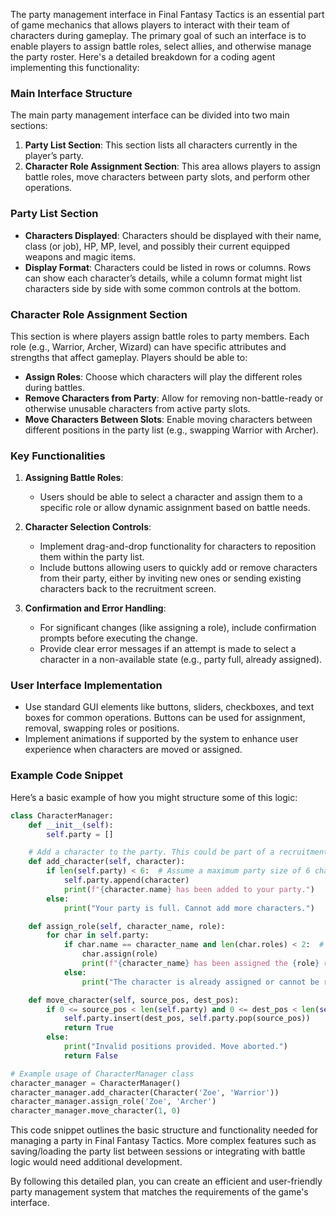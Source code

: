 The party management interface in Final Fantasy Tactics is an essential part of game mechanics that allows players to interact with their team of characters during gameplay. The primary goal of such an interface is to enable players to assign battle roles, select allies, and otherwise manage the party roster. Here's a detailed breakdown for a coding agent implementing this functionality:

### Main Interface Structure
The main party management interface can be divided into two main sections:
1. **Party List Section**: This section lists all characters currently in the player’s party.
2. **Character Role Assignment Section**: This area allows players to assign battle roles, move characters between party slots, and perform other operations.

### Party List Section
- **Characters Displayed**: Characters should be displayed with their name, class (or job), HP, MP, level, and possibly their current equipped weapons and magic items.
- **Display Format**: Characters could be listed in rows or columns. Rows can show each character’s details, while a column format might list characters side by side with some common controls at the bottom.

### Character Role Assignment Section
This section is where players assign battle roles to party members. Each role (e.g., Warrior, Archer, Wizard) can have specific attributes and strengths that affect gameplay. Players should be able to:
- **Assign Roles**: Choose which characters will play the different roles during battles.
- **Remove Characters from Party**: Allow for removing non-battle-ready or otherwise unusable characters from active party slots.
- **Move Characters Between Slots**: Enable moving characters between different positions in the party list (e.g., swapping Warrior with Archer).

### Key Functionalities
1. **Assigning Battle Roles**:
   - Users should be able to select a character and assign them to a specific role or allow dynamic assignment based on battle needs.

2. **Character Selection Controls**:
   - Implement drag-and-drop functionality for characters to reposition them within the party list.
   - Include buttons allowing users to quickly add or remove characters from their party, either by inviting new ones or sending existing characters back to the recruitment screen.

3. **Confirmation and Error Handling**:
   - For significant changes (like assigning a role), include confirmation prompts before executing the change.
   - Provide clear error messages if an attempt is made to select a character in a non-available state (e.g., party full, already assigned).

### User Interface Implementation
- Use standard GUI elements like buttons, sliders, checkboxes, and text boxes for common operations. Buttons can be used for assignment, removal, swapping roles or positions.
- Implement animations if supported by the system to enhance user experience when characters are moved or assigned.

### Example Code Snippet
Here’s a basic example of how you might structure some of this logic:

```python
class CharacterManager:
    def __init__(self):
        self.party = []

    # Add a character to the party. This could be part of a recruitment screen.
    def add_character(self, character):
        if len(self.party) < 6:  # Assume a maximum party size of 6 characters for simplicity
            self.party.append(character)
            print(f"{character.name} has been added to your party.")
        else:
            print("Your party is full. Cannot add more characters.")

    def assign_role(self, character_name, role):
        for char in self.party:
            if char.name == character_name and len(char.roles) < 2:  # Assume each character can have up to 2 roles
                char.assign(role)
                print(f"{character_name} has been assigned the {role} role.")
            else:
                print("The character is already assigned or cannot be reassigned.")

    def move_character(self, source_pos, dest_pos):
        if 0 <= source_pos < len(self.party) and 0 <= dest_pos < len(self.party):
            self.party.insert(dest_pos, self.party.pop(source_pos))
            return True
        else:
            print("Invalid positions provided. Move aborted.")
            return False

# Example usage of CharacterManager class
character_manager = CharacterManager()
character_manager.add_character(Character('Zoe', 'Warrior'))
character_manager.assign_role('Zoe', 'Archer')
character_manager.move_character(1, 0)
```

This code snippet outlines the basic structure and functionality needed for managing a party in Final Fantasy Tactics. More complex features such as saving/loading the party list between sessions or integrating with battle logic would need additional development.

By following this detailed plan, you can create an efficient and user-friendly party management system that matches the requirements of the game's interface.

